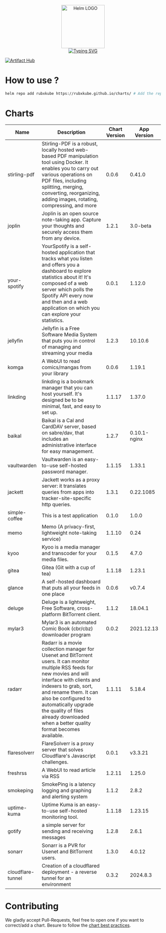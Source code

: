 <p align="center">
    <img src="https://helm.sh/img/helm.svg" width="140px" alt="Helm LOGO"/>
    <br>
    <a href="https://rubxkube.github.io/charts/"><img src="https://readme-typing-svg.herokuapp.com?font=Fira+Code&pause=1000&color=0F1689&background=FFFFFF00&center=true&vCenter=true&width=435&lines=QJOLY's+Chart+Repository;rubxkube.github.io%2Fhelm-charts;+Feel+free+to+contribute" alt="Typing SVG" /></a>
</p>

[![Artifact Hub](https://img.shields.io/endpoint?url=https://artifacthub.io/badge/repository/rubxkube)](https://artifacthub.io/packages/search?repo=rubxkube)

# How to use ? 

```bash
helm repo add rubxkube https://rubxkube.github.io/charts/ # Add the repo to your helm
```

# Charts

| Name  | Description | Chart Version | App Version |
|-------|-------------|---------------|-------------|
| stirling-pdf | Stirling-PDF is a robust, locally hosted web-based PDF manipulation tool using Docker. It enables you to carry out various operations on PDF files, including splitting, merging, converting, reorganizing, adding images, rotating, compressing, and more | 0.0.6 | 0.41.0 |
| joplin | Joplin is an open source note-taking app. Capture your thoughts and securely access them from any device. | 1.2.1 | 3.0-beta |
| your-spotify | YourSpotify is a self-hosted application that tracks what you listen and offers you a dashboard to explore statistics about it! It's composed of a web server which polls the Spotify API every now and then and a web application on which you can explore your statistics. | 0.0.1 | 1.12.0 |
| jellyfin | Jellyfin is a Free Software Media System that puts you in control of managing and streaming your media | 1.2.3 | 10.10.6 |
| komga | A WebUI to read comics/mangas from your library | 0.0.6 | 1.19.1 |
| linkding | linkding is a bookmark manager that you can host yourself. It's designed be to be minimal, fast, and easy to set up. | 1.1.17 | 1.37.0 |
| baikal | Baikal is a Cal and CardDAV server, based on sabre/dav, that includes an administrative interface for easy management. | 1.2.7 | 0.10.1-nginx |
| vaultwarden | Vaultwarden is an easy-to-use self-hosted password manager. | 1.1.15 | 1.33.1 |
| jackett | Jackett works as a proxy server: it translates queries from apps into tracker-site-specific http queries. | 1.3.1 | 0.22.1085 |
| simple-coffee | This is a test application | 0.1.0 | 1.0.0 |
| memo | Memo (A privacy-first, lightweight note-taking service) | 1.1.10 | 0.24 |
| kyoo | Kyoo is a media manager and transcoder for your media files. | 0.1.5 | 4.7.0 |
| gitea | Gitea (Git with a cup of tea) | 1.1.18 | 1.23.1 |
| glance | A self-hosted dashboard that puts all your feeds in one place | 0.0.6 | v0.7.4 |
| deluge | Deluge is a lightweight, Free Software, cross-platform BitTorrent client. | 1.1.2 | 18.04.1 |
| mylar3 | Mylar3 is an automated Comic Book (cbr/cbz) downloader program | 0.0.2 | 2021.12.13 |
| radarr | Radarr is a movie collection manager for Usenet and BitTorrent users. It can monitor multiple RSS feeds for new movies and will interface with clients and indexers to grab, sort, and rename them. It can also be configured to automatically upgrade the quality of files already downloaded when a better quality format becomes available. | 1.1.11 | 5.18.4 |
| flaresolverr | FlareSolverr is a proxy server that solves Cloudflare's Javascript challenges. | 0.0.1 | v3.3.21 |
| freshrss | A WebUI to read article via RSS | 1.2.11 | 1.25.0 |
| smokeping | SmokePing is a latency logging and graphing and alerting system | 1.1.2 | 2.8.2 |
| uptime-kuma | Uptime Kuma is an easy-to-use self-hosted monitoring tool. | 1.1.18 | 1.23.15 |
| gotify | a simple server for sending and receiving messages | 1.2.8 | 2.6.1 |
| sonarr | Sonarr is a PVR for Usenet and BitTorrent users. | 1.3.0 | 4.0.12 |
| cloudflare-tunnel | Creation of a cloudflared deployment - a reverse tunnel for an environment | 0.3.2 | 2024.8.3 |


# Contributing 

We gladly accept Pull-Requests, feel free to open one if you want to correct/add a chart. Besure to follow the [chart best practices](https://helm.sh/docs/chart_best_practices/).
